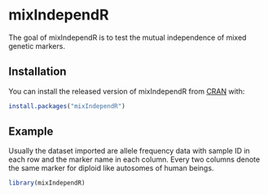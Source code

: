 
<!-- README.md is generated from README.Rmd. Please edit that file -->

# mixIndependR

<!-- badges: start -->

<!-- badges: end -->

The goal of mixIndependR is to test the mutual independence of mixed
genetic markers.

## Installation

You can install the released version of mixIndependR from
[CRAN](https://CRAN.R-project.org) with:

``` r
install.packages("mixIndependR")
```

## Example

Usually the dataset imported are allele frequency data with sample ID in
each row and the marker name in each column. Every two columns denote
the same marker for diploid like autosomes of human beings.

``` r
library(mixIndependR)
```
